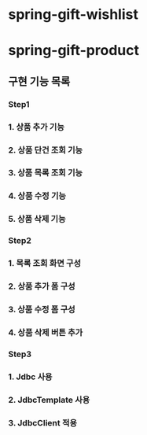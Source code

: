 # spring-gift-wishlist
# spring-gift-product

## 구현 기능 목록

### Step1

### 1. 상품 추가 기능

### 2. 상품 단건 조회 기능

### 3. 상품 목록 조회 기능

### 4. 상품 수정 기능

### 5. 상품 삭제 기능

### Step2

### 1. 목록 조회 화면 구성

### 2. 상품 추가 폼 구성

### 3. 상품 수정 폼 구성

### 4. 상품 삭제 버튼 추가

### Step3

### 1. Jdbc 사용

### 2. JdbcTemplate 사용

### 3. JdbcClient 적용